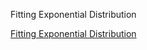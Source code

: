 Fitting Exponential Distribution

[Fitting Exponential Distribution](https://stats.stackexchange.com/questions/114399/how-to-estimate-model-with-both-linear-and-exponential-parameters)

